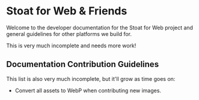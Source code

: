# Stoat for Web & Friends

Welcome to the developer documentation for the Stoat for Web project and general guidelines for other platforms we build for.

This is very much incomplete and needs more work!

## Documentation Contribution Guidelines

This list is also very much incomplete, but it'll grow as time goes on:

- Convert all assets to WebP when contributing new images.
